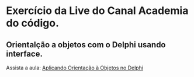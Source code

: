 # Exercício da Live do Canal Academia do código.
## Orientalção a objetos com o Delphi usando interface.

Assista a aula: [Aplicando Orientação à Objetos no Delphi](https://www.youtube.com/watch?v=UkRXFoQGYi0)


 
